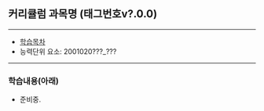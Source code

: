 ## 커리큘럼 과목명 (태그번호v?.0.0)
 
---

- [학습목차](https://github.com/miniplugin/human)
- 능력단위 요소: 2001020???_???

---

### 학습내용(아래)

- 준비중.
